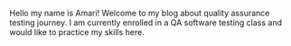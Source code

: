 Hello my name is Amari! Welcome to my blog about quality assurance testing journey. 
I am currently enrolled in a QA software testing class and would like to practice my skills here.




